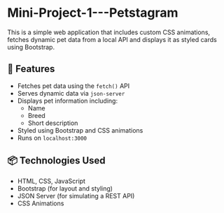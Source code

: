 # Mini-Project-1---Petstagram
This is a simple web application that includes custom CSS animations, fetches dynamic pet data from a local API and displays it as styled cards using Bootstrap.

## 🚀 Features

- Fetches pet data using the `fetch()` API
- Serves dynamic data via `json-server`
- Displays pet information including:
  - Name
  - Breed
  - Short description
- Styled using Bootstrap and CSS animations
- Runs on `localhost:3000`

## 📦 Technologies Used

- HTML, CSS, JavaScript
- Bootstrap (for layout and styling)
- JSON Server (for simulating a REST API)
- CSS Animations
